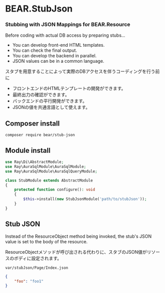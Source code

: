 # BEAR.StubJson
### Stubbing with JSON Mappings for BEAR.Resource

Before coding with actual DB access by preparing stubs...

* You can develop front-end HTML templates.
* You can check the final output.
* You can develop the backend in parallel.
* JSON values can be in a common language.

スタブを用意することによって実際のDBアクセスを伴うコーディングを行う前に

 * フロントエンドのHTMLテンプレートの開発ができます。
 * 最終出力の確認ができます。
 * バックエンドの平行開発ができます。
 * JSONの値を共通言語として使えます。

## Composer install

    composer require bear/stub-json

## Module install

```php
use Ray\Di\AbstractModule;
use Ray\AuraSqlModule\AuraSqlModule;
use Ray\AuraSqlModule\AuraSqlQueryModule;

class StubModule extends AbstractModule
{
    protected function configure(): void
    {
        $this->install(new StubJsonModule('path/to/stubJson'));
    }
}
```

## Stub JSON

Instead of the ResourceObject method being invoked, the stub's JSON value is set to the body of the resource.

ResourceObjectメソッドが呼び出される代わりに、スタブのJSON値がリソースのボディに設定されます。

`var/stubJson/Page/Index.json`

```json
{
    "foo": "foo1"
}
```

